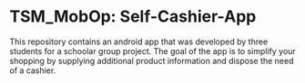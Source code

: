 # TSM_MobOp: Self-Cashier-App
This repository contains an android app that was developed by three students for a schoolar group project. The goal of the app is to simplify your shopping by supplying additional product information and dispose the need of a cashier.
